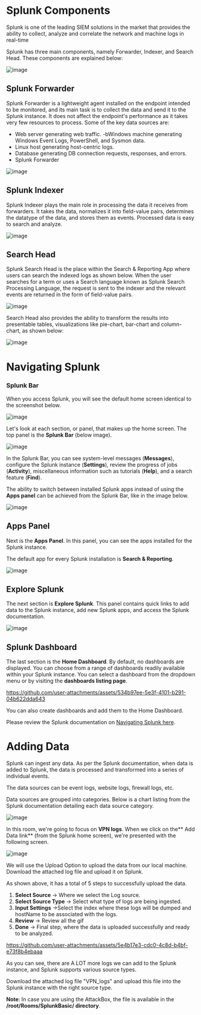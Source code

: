 # Splunk Components

Splunk is one of the leading SIEM solutions in the market that provides the ability to collect, analyze and correlate the network and machine logs in real-time

Splunk has three main components, namely Forwarder, Indexer, and Search Head. These components are explained below:

![image](https://github.com/user-attachments/assets/2f44733d-63f9-4918-85b4-1e7fde8c6894)

## Splunk Forwarder

Splunk Forwarder is a lightweight agent installed on the endpoint intended to be monitored, and its main task is to collect the data and send it to the Splunk instance. It does not affect the endpoint's performance as it takes very few resources to process. Some of the key data sources are:

- Web server generating web traffic.
-bWindows machine generating Windows Event Logs, PowerShell, and Sysmon data.
- Linux host generating host-centric logs.
- Database generating DB connection requests, responses, and errors.
- Splunk Forwarder

![image](https://github.com/user-attachments/assets/bdc1c0c3-6906-429a-b643-13103d3354c4)

## Splunk Indexer
Splunk Indexer plays the main role in processing the data it receives from forwarders. It takes the data, normalizes it into field-value pairs, determines the datatype of the data, and stores them as events. Processed data is easy to search and analyze.

![image](https://github.com/user-attachments/assets/3ae637f3-62cb-4b79-970d-dac3d5735428)
## Search Head

Splunk Search Head is the place within the Search & Reporting App where users can search the indexed logs as shown below. When the user searches for a term or uses a Search language known as Splunk Search Processing Language, the request is sent to the indexer and the relevant events are returned in the form of field-value pairs.

![image](https://github.com/user-attachments/assets/a011a224-4082-42a4-8d95-e13339633e94)

Search Head also provides the ability to transform the results into presentable tables, visualizations like pie-chart, bar-chart and column-chart, as shown below:

![image](https://github.com/user-attachments/assets/1ac354fc-2443-4a7d-bf06-be926725c3ac)

# Navigating Splunk

### ﻿Splunk Bar

When you access Splunk, you will see the default home screen identical to the screenshot below.

![image](https://github.com/user-attachments/assets/2333f424-d6e4-4652-aafc-fd5d4d3ed4ca)


Let's look at each section, or panel, that makes up the home screen. The top panel is the **Splunk Bar** (below image). 

![image](https://github.com/user-attachments/assets/a413e16f-b9df-414e-902d-c97fe04f111c)

In the Splunk Bar, you can see system-level messages (**Messages**), configure the Splunk instance (**Settings**), review the progress of jobs (**Activity**), miscellaneous information such as tutorials (**Help**), and a search feature (**Find**). 

The ability to switch between installed Splunk apps instead of using the **Apps panel** can be achieved from the Splunk Bar, like in the image below.

![image](https://github.com/user-attachments/assets/69de0949-90e5-499d-aa28-9f357d479fbc)

## Apps Panel

Next is the **Apps Panel**.  In this panel, you can see the apps installed for the Splunk instance. 

The default app for every Splunk installation is **Search & Reporting**. 

![image](https://github.com/user-attachments/assets/d33591cf-cf92-4e66-8b7f-8ecc5df08817)

## Explore Splunk

The next section is **Explore Splunk**. This panel contains quick links to add data to the Splunk instance, add new Splunk apps, and access the Splunk documentation. 

![image](https://github.com/user-attachments/assets/6d0e4fcc-8857-4a38-b41f-33ad5d93f9dc)

## Splunk Dashboard

The last section is the **Home Dashboard**. By default, no dashboards are displayed. You can choose from a range of dashboards readily available within your Splunk instance. You can select a dashboard from the dropdown menu or by visiting the **dashboards listing page**.

https://github.com/user-attachments/assets/534b97ee-5e3f-4101-b291-04b622dda643

You can also create dashboards and add them to the Home Dashboard. 

Please review the Splunk documentation on [Navigating Splunk here](https://docs.splunk.com/Documentation/Splunk/8.1.2/SearchTutorial/NavigatingSplunk).

# Adding Data

Splunk can ingest any data. As per the Splunk documentation, when data is added to Splunk, the data is processed and transformed into a series of individual events. 

The data sources can be event logs, website logs, firewall logs, etc.

Data sources are grouped into categories. Below is a chart listing from the Splunk documentation detailing each data source category.

![image](https://github.com/user-attachments/assets/55f44f90-b59f-4706-b4f9-88815cdd03a7)

In this room, we're going to focus on **VPN logs**. When we click on the** Add Data link** (from the Splunk home screen), we're presented with the following screen. 

![image](https://github.com/user-attachments/assets/52aa12cf-4500-49ce-a898-c80f6226528c)


We will use the Upload Option to upload the data from our local machine. Download the attached log file and upload it on Splunk.

As shown above, it has a total of 5 steps to successfully upload the data.

1. **Select Source** -> Where we select the Log source.
2. **Select Source Type** -> Select what type of logs are being ingested.
3. **Input Settings** ->Select the index where these logs will be dumped and hostName to be associated with the logs.
4. **Review** -> Review all the gif
5. **Done** -> Final step, where the data is uploaded successfully and ready to be analyzed.

https://github.com/user-attachments/assets/5e4b17e3-cdc0-4c8d-b4bf-e73f8b4ebaaa

As you can see, there are A LOT more logs we can add to the Splunk instance, and Splunk supports various source types.

Download the attached log file "VPN_logs" and upload this file into the Splunk instance with the right source type.

**Note**: In case you are using the AttackBox, the file is available in the **/root/Rooms/SplunkBasic/ directory**.
